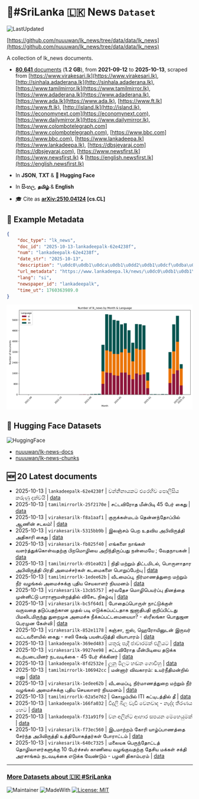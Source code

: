 # 📄#SriLanka 🇱🇰 News `Dataset`

![LastUpdated](https://img.shields.io/badge/last_updated-2025--10--13_19:46:46-green)

[https://github.com/nuuuwan/lk_news/tree/data/data/lk_news](https://github.com/nuuuwan/lk_news/tree/data/data/lk_news)

A collection of lk_news documents.

- [**80,641** documents](https://github.com/nuuuwan/lk_news/tree/data/data/lk_news) (**1.2 GB**), from **2021-09-12** to **2025-10-13**, scraped from [https://www.virakesari.lk](https://www.virakesari.lk), [http://sinhala.adaderana.lk](http://sinhala.adaderana.lk), [https://www.tamilmirror.lk](https://www.tamilmirror.lk), [https://www.adaderana.lk](https://www.adaderana.lk), [https://www.ada.lk](https://www.ada.lk), [https://www.ft.lk](https://www.ft.lk), [http://island.lk](http://island.lk), [https://economynext.com](https://economynext.com), [https://www.dailymirror.lk](https://www.dailymirror.lk), [https://www.colombotelegraph.com](https://www.colombotelegraph.com), [https://www.bbc.com](https://www.bbc.com), [https://www.lankadeepa.lk](https://www.lankadeepa.lk), [https://dbsjeyaraj.com](https://dbsjeyaraj.com), [https://www.newsfirst.lk](https://www.newsfirst.lk) & [https://english.newsfirst.lk](https://english.newsfirst.lk)

- In **JSON**, **TXT** & **🤗 Hugging Face**

- In **සිංහල**, **தமிழ்** & **English**

- 🎓 Cite as **[arXiv:2510.04124](https://arxiv.org/abs/2510.04124) [cs.CL]**

## 📝 Example Metadata

```json
{
    "doc_type": "lk_news",
    "doc_id": "2025-10-13-lankadeepalk-62e4238f",
    "num": "lankadeepalk-62e4238f",
    "date_str": "2025-10-13",
    "description": "\u0dc0\u0db1\u0dca\u0db1\u0dd2\u0db1\u0dcf\u0dba\u0d9a\u0da7 \u0d91\u0dbb\u0dd9\u0dc4\u0dd2\u0dc0 \u0db4\u0ddc\u0dbd\u0dd2\u0dc3\u0dd2\u0dba \u0d9a\u0dbb\u0dd4\u0dab\u0dd4 \u0daf\u0d9a\u0dca\u0dc0\u0dba\u0dd2",
    "url_metadata": "https://www.lankadeepa.lk/news/\u0dc0\u0db1\u0db1\u0db1\u0dba\u0d9a\u0da7-\u0d91\u0dbb\u0dc4\u0dc0-\u0db4\u0dbd\u0dc3\u0dba-\u0d9a\u0dbb\u0dab-\u0daf\u0d9a\u0dc0\u0dba/101-681260",
    "lang": "si",
    "newspaper_id": "lankadeepalk",
    "time_ut": 1760363989.0
}
```

![Chart](https://raw.githubusercontent.com/nuuuwan/lk_news/refs/heads/data/data/lk_news/docs_by_month_and_lang.png)

## 🤗 Hugging Face Datasets

![HuggingFace](https://img.shields.io/badge/-HuggingFace-FDEE21?style=for-the-badge&logo=HuggingFace)

- [nuuuwan/lk-news-docs](https://huggingface.co/datasets/nuuuwan/lk-news-docs)
- [nuuuwan/lk-news-chunks](https://huggingface.co/datasets/nuuuwan/lk-news-chunks)

## 🆕 20 Latest documents

- 2025-10-13 | `lankadeepalk-62e4238f` | වන්නිනායකට එරෙහිව පොලිසිය කරුණු දක්වයි | [data](https://github.com/nuuuwan/lk_news/tree/data/data/lk_news/2020s/2025/2025-10-13-lankadeepalk-62e4238f)
- 2025-10-13 | `tamilmirrorlk-25f2170e` | சட்டவிரோத மீன்பிடி 45 பேர் கைது | [data](https://github.com/nuuuwan/lk_news/tree/data/data/lk_news/2020s/2025/2025-10-13-tamilmirrorlk-25f2170e)
- 2025-10-13 | `virakesarilk-f8a1aaf1` | குருக்கள்மடம் தென்னந்தோப்பில் ஆணின் சடலம்! | [data](https://github.com/nuuuwan/lk_news/tree/data/data/lk_news/2020s/2025/2025-10-13-virakesarilk-f8a1aaf1)
- 2025-10-13 | `virakesarilk-5315bb9b` | இலஞ்சம் பெற உதவிய அபிவிருத்தி அதிகாரி கைது | [data](https://github.com/nuuuwan/lk_news/tree/data/data/lk_news/2020s/2025/2025-10-13-virakesarilk-5315bb9b)
- 2025-10-13 | `virakesarilk-fb825f40` | எங்களை நாங்கள் வளர்த்துக்கொள்வதற்கு பிறமொழியை அறிந்திருப்பது நன்மையே ; வேதநாயகன் | [data](https://github.com/nuuuwan/lk_news/tree/data/data/lk_news/2020s/2025/2025-10-13-virakesarilk-fb825f40)
- 2025-10-13 | `tamilmirrorlk-d91ea021` | நிதி மற்றும் திட்டமிடல், பொருளாதார அபிவிருத்தி பிரதி அமைச்சர்கள் கடமைகளை பொறுப்பேற்பு | [data](https://github.com/nuuuwan/lk_news/tree/data/data/lk_news/2020s/2025/2025-10-13-tamilmirrorlk-d91ea021)
- 2025-10-13 | `tamilmirrorlk-1edee62b` | வீடமைப்பு, நிர்மாணத்துறை மற்றும் நீர் வழங்கல் அமைச்சுக்கு புதிய செயலாளர் நியமனம் | [data](https://github.com/nuuuwan/lk_news/tree/data/data/lk_news/2020s/2025/2025-10-13-tamilmirrorlk-1edee62b)
- 2025-10-13 | `virakesarilk-13cb5757` | சர்வதேச மொழிபெயர்ப்பு தினத்தை முன்னிட்டு பாராளுமன்றத்தில் விசேட நிகழ்வு | [data](https://github.com/nuuuwan/lk_news/tree/data/data/lk_news/2020s/2025/2025-10-13-virakesarilk-13cb5757)
- 2025-10-13 | `virakesarilk-bc5f64d1` | போதைப்பொருள் நாட்டுக்குள் வருவதை தடுப்பதற்கான முதல் படி எடுக்கப்பட்டதாக ஜனாதிபதி குறிப்பிட்டது பிமலிடமிருந்து துறைமுக அமைச்சு நீக்கப்பட்டமையையா? - ஸ்ரீலங்கா பொதுஜன பெரமுன கேள்வி | [data](https://github.com/nuuuwan/lk_news/tree/data/data/lk_news/2020s/2025/2025-10-13-virakesarilk-bc5f64d1)
- 2025-10-13 | `virakesarilk-852e1178` | கஞ்சா, ஐஸ், ஹெரோயினுடன் இருவர் வட்டவளையில் கைது - ஈஸி கேஷ் பயன்படுத்தி வியாபாரம் | [data](https://github.com/nuuuwan/lk_news/tree/data/data/lk_news/2020s/2025/2025-10-13-virakesarilk-852e1178)
- 2025-10-13 | `lankadeepalk-369ed483` | යතුරු පැදි ජාවාරමක් එළියට | [data](https://github.com/nuuuwan/lk_news/tree/data/data/lk_news/2020s/2025/2025-10-13-lankadeepalk-369ed483)
- 2025-10-13 | `virakesarilk-9927ee98` | சட்டவிரோத மீன்பிடியை தடுக்க கடற்படையினர் நடவடிக்கை - 45 பேர் சிக்கினர் | [data](https://github.com/nuuuwan/lk_news/tree/data/data/lk_news/2020s/2025/2025-10-13-virakesarilk-9927ee98)
- 2025-10-13 | `lankadeepalk-8fd2532e` | ලූනු මිලට හඬන ගොවීහු | [data](https://github.com/nuuuwan/lk_news/tree/data/data/lk_news/2020s/2025/2025-10-13-lankadeepalk-8fd2532e)
- 2025-10-13 | `tamilmirrorlk-106942cc` | மன்னார் விவகாரம்: உயர்நீதிமன்றில் மனு | [data](https://github.com/nuuuwan/lk_news/tree/data/data/lk_news/2020s/2025/2025-10-13-tamilmirrorlk-106942cc)
- 2025-10-13 | `virakesarilk-1edee62b` | வீடமைப்பு, நிர்மாணத்துறை மற்றும் நீர் வழங்கல் அமைச்சுக்கு புதிய செயலாளர் நியமனம் | [data](https://github.com/nuuuwan/lk_news/tree/data/data/lk_news/2020s/2025/2025-10-13-virakesarilk-1edee62b)
- 2025-10-13 | `tamilmirrorlk-62a5e762` | கொழும்பில்  ITI கட்டிடத்தில்   தீ | [data](https://github.com/nuuuwan/lk_news/tree/data/data/lk_news/2020s/2025/2025-10-13-tamilmirrorlk-62a5e762)
- 2025-10-13 | `lankadeepalk-166fa032` | විදුලි බිල වැඩි වෙනවාද - නැද්ද තීරණය හෙට | [data](https://github.com/nuuuwan/lk_news/tree/data/data/lk_news/2020s/2025/2025-10-13-lankadeepalk-166fa032)
- 2025-10-13 | `lankadeepalk-f31a91f9` | වන අලින්ට ආහාර සපයන මෙහෙයුමක් | [data](https://github.com/nuuuwan/lk_news/tree/data/data/lk_news/2020s/2025/2025-10-13-lankadeepalk-f31a91f9)
- 2025-10-13 | `virakesarilk-f73ec560` | இடமாற்றம் கோரி யாழ்ப்பாணத்தை சேர்ந்த அபிவிருத்தி உத்தியோகத்தர்கள் போராட்டம் | [data](https://github.com/nuuuwan/lk_news/tree/data/data/lk_news/2020s/2025/2025-10-13-virakesarilk-f73ec560)
- 2025-10-13 | `virakesarilk-640c7325` | மலையக பெருந்தோட்டத் தொழிலாளர்களுக்கு 10 பேர்ச்சஸ் காணியை வழங்குவதற்கு தேசிய மக்கள் சக்தி அரசாங்கம் நடவடிக்கை எடுக்க வேண்டும் - பழனி திகாம்பரம் | [data](https://github.com/nuuuwan/lk_news/tree/data/data/lk_news/2020s/2025/2025-10-13-virakesarilk-640c7325)

---

### [More Datasets about 🇱🇰 #SriLanka](https://github.com/nuuuwan/lk_datasets)

![Maintainer](https://img.shields.io/badge/maintainer-nuuuwan-red)
![MadeWith](https://img.shields.io/badge/made_with-python-blue)
[![License: MIT](https://img.shields.io/badge/License-MIT-yellow.svg)](https://opensource.org/licenses/MIT)

